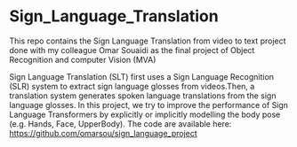 # Sign_Language_Translation
This repo contains the Sign Language Translation from video to text project done with my colleague Omar Souaidi as the final project of Object Recognition and computer Vision (MVA)


Sign Language Translation (SLT) first uses a Sign Language Recognition (SLR) system to extract sign language glosses  from  videos.Then,  a  translation  system  generates spoken language translations from the sign language glosses.  In this project, we try to improve the performance of Sign Language Transformers by explicitly or implicitly  modelling  the  body  pose  (e.g.    Hands,  Face,  UpperBody).
The code are available here: https://github.com/omarsou/sign_language_project 
